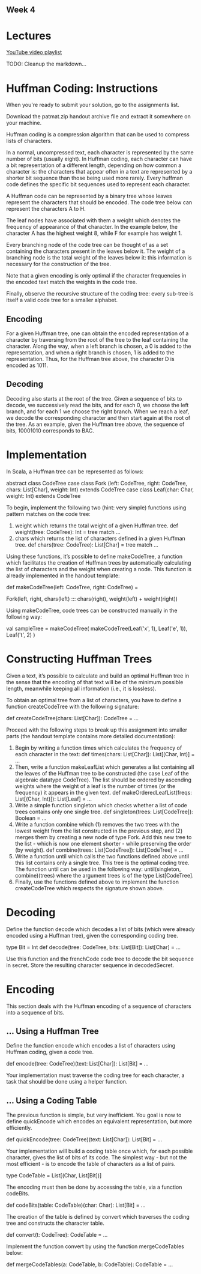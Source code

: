 ## Week 4

# Lectures
[YouTube video playlist](https://www.youtube.com/playlist?list=PLO9y7hOkmmSEmDcxBXvIDp-1b5EIC5Ed5)

TODO: Cleanup the markdown...

# Huffman Coding: Instructions

When you're ready to submit your solution, go to the assignments list.

Download the patmat.zip handout archive file and extract it somewhere on your machine.

Huffman coding is a compression algorithm that can be used to compress lists of characters.

In a normal, uncompressed text, each character is represented by the same number of bits (usually eight). In Huffman coding, each character can have a bit
representation of a different length, depending on how common a character is: the characters that appear often in a text are represented by a shorter bit sequence than
those being used more rarely. Every huffman code defines the specific bit sequences used to represent each character.

A Huffman code can be represented by a binary tree whose leaves represent the characters that should be encoded. The code tree below can represent the characters
A to H.

The leaf nodes have associated with them a weight which denotes the frequency of appearance of that character. In the example below, the character A has the highest
weight 8, while F for example has weight 1.

Every branching node of the code tree can be thought of as a set containing the characters present in the leaves below it. The weight of a branching node is the total
weight of the leaves below it: this information is necessary for the construction of the tree.

Note that a given encoding is only optimal if the character frequencies in the encoded text match the weights in the code tree.

Finally, observe the recursive structure of the coding tree: every sub-tree is itself a valid code tree for a smaller alphabet.

## Encoding

For a given Huffman tree, one can obtain the encoded representation of a character by traversing from the root of the tree to the leaf containing the character. Along the
way, when a left branch is chosen, a 0 is added to the representation, and when a right branch is chosen, 1 is added to the representation. Thus, for the Huffman tree
above, the character D is encoded as 1011.

## Decoding

Decoding also starts at the root of the tree. Given a sequence of bits to decode, we successively read the bits, and for each 0, we choose the left branch, and for each
1 we choose the right branch. When we reach a leaf, we decode the corresponding character and then start again at the root of the tree. As an example, given the
Huffman tree above, the sequence of bits, 10001010 corresponds to BAC.

# Implementation

In Scala, a Huffman tree can be represented as follows:

abstract class CodeTree
case class Fork (left: CodeTree, right: CodeTree, chars: List[Char], weight: Int) extends CodeTree
case class Leaf(char: Char, weight: Int) extends CodeTree

To begin, implement the following two (hint: very simple) functions using pattern matches on the code tree:

1. weight which returns the total weight of a given Huffman tree.
    def weight(tree: CodeTree): Int = tree match ...
2. chars which returns the list of characters defined in a given Huffman tree.
    def chars(tree: CodeTree): List[Char] = tree match ...

Using these functions, it’s possible to define makeCodeTree, a function which facilitates the creation of Huffman trees by automatically calculating the list of characters
and the weight when creating a node. This function is already implemented in the handout template:

def makeCodeTree(left: CodeTree, right: CodeTree) =


Fork(left, right, chars(left) ::: chars(right), weight(left) + weight(right))

Using makeCodeTree, code trees can be constructed manually in the following way:

val sampleTree = makeCodeTree(
makeCodeTree(Leaf('x', 1), Leaf('e', 1)),
Leaf('t', 2)
)

# Constructing Huffman Trees

Given a text, it’s possible to calculate and build an optimal Huffman tree in the sense that the encoding of that text will be of the minimum possible length, meanwhile
keeping all information (i.e., it is lossless).

To obtain an optimal tree from a list of characters, you have to define a function createCodeTree with the following signature:

def createCodeTree(chars: List[Char]): CodeTree = ...

Proceed with the following steps to break up this assignment into smaller parts (the handout template contains more detailed documentation):

1. Begin by writing a function times which calculates the frequency of each character in the text:
    def times(chars: List[Char]): List[(Char, Int)] = ...
2. Then, write a function makeLeafList which generates a list containing all the leaves of the Huffman tree to be constructed (the case Leaf of the algebraic
    datatype CodeTree). The list should be ordered by ascending weights where the weight of a leaf is the number of times (or the frequency) it appears in the given
    text.
    def makeOrderedLeafList(freqs: List[(Char, Int)]): List[Leaf] = ...
3. Write a simple function singleton which checks whether a list of code trees contains only one single tree.
    def singleton(trees: List[CodeTree]): Boolean = ...
4. Write a function combine which (1) removes the two trees with the lowest weight from the list constructed in the previous step, and (2) merges them by creating
    a new node of type Fork. Add this new tree to the list - which is now one element shorter - while preserving the order (by weight).
    def combine(trees: List[CodeTree]): List[CodeTree] = ...
5. Write a function until which calls the two functions defined above until this list contains only a single tree. This tree is the optimal coding tree. The function
    until can be used in the following way:
    until(singleton, combine)(trees)
    where the argument trees is of the type List[CodeTree].
6. Finally, use the functions defined above to implement the function createCodeTree which respects the signature shown above.

# Decoding

Define the function decode which decodes a list of bits (which were already encoded using a Huffman tree), given the corresponding coding tree.

type Bit = Int
def decode(tree: CodeTree, bits: List[Bit]): List[Char] = ...

Use this function and the frenchCode code tree to decode the bit sequence in secret. Store the resulting character sequence in decodedSecret.

# Encoding

This section deals with the Huffman encoding of a sequence of characters into a sequence of bits.

## ... Using a Huffman Tree

Define the function encode which encodes a list of characters using Huffman coding, given a code tree.

def encode(tree: CodeTree)(text: List[Char]): List[Bit] = ...

Your implementation must traverse the coding tree for each character, a task that should be done using a helper function.

## ... Using a Coding Table

The previous function is simple, but very inefficient. You goal is now to define quickEncode which encodes an equivalent representation, but more efficiently.

def quickEncode(tree: CodeTree)(text: List[Char]): List[Bit] = ...

Your implementation will build a coding table once which, for each possible character, gives the list of bits of its code. The simplest way - but not the most efficient - is
to encode the table of characters as a list of pairs.

type CodeTable = List[(Char, List[Bit])]

The encoding must then be done by accessing the table, via a function codeBits.

def codeBits(table: CodeTable)(char: Char): List[Bit] = ...


The creation of the table is defined by convert which traverses the coding tree and constructs the character table.

def convert(t: CodeTree): CodeTable = ...

Implement the function convert by using the function mergeCodeTables below:

def mergeCodeTables(a: CodeTable, b: CodeTable): CodeTable = ...


